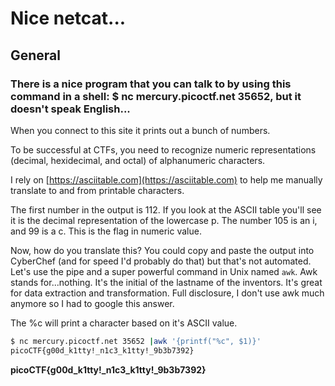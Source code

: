 # Nice netcat...

## General

### There is a nice program that you can talk to by using this command in a shell: $ nc mercury.picoctf.net 35652, but it doesn't speak English...

When you connect to this site it prints out a bunch of numbers.

To be successful at CTFs, you need to recognize numeric representations (decimal, hexidecimal, and octal) of alphanumeric characters.

I rely on [https://asciitable.com](https://asciitable.com) to help me manually translate to and from printable characters.

The first number in the output is 112.  If you look at the ASCII table you'll see it is the decimal representation of the lowercase p.  The number 105 is an i, and 99 is a c.  This is the flag in numeric value.

Now, how do you translate this?  You could copy and paste the output into CyberChef (and for speed I'd probably do that) but that's not automated.  Let's use the pipe and a super powerful command in Unix named `awk`. Awk stands for...nothing.  It's the initial of the lastname of the inventors.  It's great for data extraction and transformation.  Full disclosure, I don't use awk much anymore so I had to google this answer.

The %c will print a character based on it's ASCII value.

```sh
$ nc mercury.picoctf.net 35652 |awk '{printf("%c", $1)}'
picoCTF{g00d_k1tty!_n1c3_k1tty!_9b3b7392}
```

**picoCTF{g00d_k1tty!_n1c3_k1tty!_9b3b7392}**
